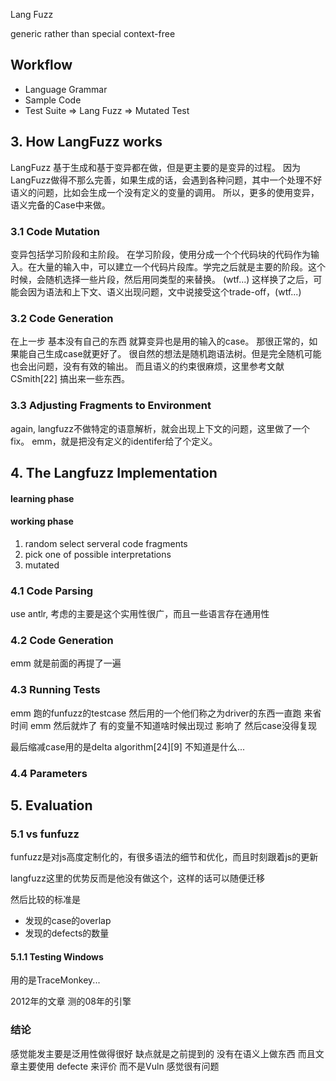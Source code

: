 Lang Fuzz

generic rather than special
context-free


## Workflow

+ Language Grammar
+ Sample Code
+ Test Suite
=> Lang Fuzz => Mutated Test

## 3. How LangFuzz works

LangFuzz 基于生成和基于变异都在做，但是更主要的是变异的过程。
因为LangFuzz做得不那么完善，如果生成的话，会遇到各种问题，其中一个处理不好语义的问题，比如会生成一个没有定义的变量的调用。
所以，更多的使用变异，语义完备的Case中来做。

### 3.1 Code Mutation

变异包括学习阶段和主阶段。
在学习阶段，使用分成一个个代码块的代码作为输入。在大量的输入中，可以建立一个代码片段库。学完之后就是主要的阶段。这个时候，会随机选择一些片段，然后用同类型的来替换。
(wtf...) 这样换了之后，可能会因为语法和上下文、语义出现问题，文中说接受这个trade-off，(wtf...)


### 3.2 Code Generation

在上一步 基本没有自己的东西 就算变异也是用的输入的case。
那很正常的，如果能自己生成case就更好了。
很自然的想法是随机跑语法树。但是完全随机可能也会出问题，没有有效的输出。
而且语义的约束很麻烦，这里参考文献 CSmith[22] 搞出来一些东西。

### 3.3 Adjusting Fragments to Environment

again, langfuzz不做特定的语意解析，就会出现上下文的问题，这里做了一个fix。
emm，就是把没有定义的identifer给了个定义。

## 4. The Langfuzz Implementation

#### learning phase

#### working phase

1. random select serveral code fragments
2. pick one of possible interpretations
3. mutated

### 4.1 Code Parsing

use antlr, 考虑的主要是这个实用性很广，而且一些语言存在通用性

### 4.2 Code Generation

emm 就是前面的再提了一遍

### 4.3 Running Tests

emm 跑的funfuzz的testcase
然后用的一个他们称之为driver的东西一直跑 来省时间
emm 然后就炸了 有的变量不知道啥时候出现过 影响了 然后case没得复现

最后缩减case用的是delta algorithm[24][9] 不知道是什么...

### 4.4 Parameters

## 5. Evaluation

### 5.1 vs funfuzz

funfuzz是对js高度定制化的，有很多语法的细节和优化，而且时刻跟着js的更新

langfuzz这里的优势反而是他没有做这个，这样的话可以随便迁移

然后比较的标准是

- 发现的case的overlap
- 发现的defects的数量

#### 5.1.1 Testing Windows

用的是TraceMonkey...

2012年的文章 测的08年的引擎


### 结论

感觉能发主要是泛用性做得很好
缺点就是之前提到的 没有在语义上做东西
而且文章主要使用 defecte 来评价 而不是Vuln 感觉很有问题

